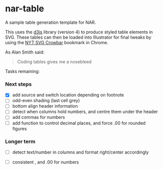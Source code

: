 # nar-table
A sample table generation template for NAR.

This uses the [d3js](https://d3js.org/) library (version 4) to produce styled table elements in SVG. These tables can then be loaded into Illustrator for final tweaks by using the [NYT SVG Crowbar](http://nytimes.github.io/svg-crowbar/) bookmark in Chrome.

As Alan Smith said:
> Coding tables gives me a nosebleed

Tasks remaining:

### Next steps
- [x] add source and switch location depending on footnote
- [ ] odd-even shading (last cell grey)
- [ ] bottom align header information
- [ ] detect when columns hold numbers, and centre them under the header
- [ ] add commas for numbers 
- [ ] add function to control decimal places, and force .00 for rounded figures

### Longer term
- [ ] detect text/number in columns and format right/center accordingly
- [ ] consistent , and .00 for numbers


